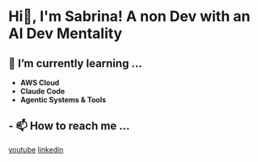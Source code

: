 <h1>Hi👋, I'm Sabrina! A non Dev with an AI Dev Mentality</h1>


<h2> 🌱 I’m currently learning ... </h2>

- <b>AWS Cloud </b>
- <b>Claude Code </b>
- <b>Agentic Systems & Tools </b>

 

<h2> - 📫 How to reach me ... </h2>

[youtube](https://www.youtube.com/@SabrinaDevs)
[linkedin](https://linkedin.com/in/sabrinacarapia)

<!--
**sabrinasway/sabrinasway** is a ✨ _special_ ✨ repository because its `README.md` (this file) appears on your GitHub profile.

Here are some ideas to get you started:

- 🔭 I’m currently working on ...
- 🌱 I’m currently learning ...
- 👯 I’m looking to collaborate on ...
- 🤔 I’m looking for help with ...
- 💬 Ask me about ...
- 📫 How to reach me: ...
- 😄 Pronouns: ...
- ⚡ Fun fact: ...
-->
